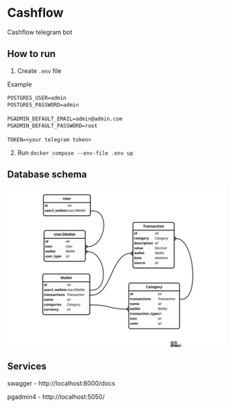 # Cashflow
Cashflow telegram bot

## How to run

1. Create ```.env``` file

Example
```
POSTGRES_USER=admin
POSTGRES_PASSWORD=admin

PGADMIN_DEFAULT_EMAIL=admin@admin.com
PGADMIN_DEFAULT_PASSWORD=root

TOKEN=<your telegram token>
```

2. Run ```docker compose --env-file .env up```

## Database schema
 
![schema](schema.svg)

## Services

swagger - http://localhost:8000/docs

pgadmin4 - http://localhost:5050/